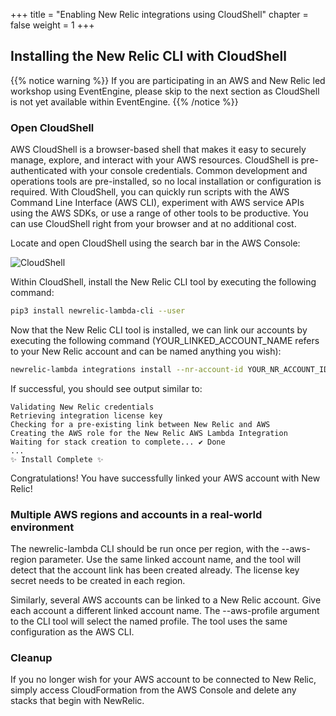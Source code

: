 +++
title = "Enabling New Relic integrations using CloudShell"
chapter = false
weight = 1
+++


## Installing the New Relic CLI with CloudShell

{{% notice warning %}}
If you are participating in an AWS and New Relic led workshop using EventEngine, please skip to the next section as CloudShell is not yet available within EventEngine.
{{% /notice %}}

### Open CloudShell

AWS CloudShell is a browser-based shell that makes it easy to securely manage, explore, and interact with your AWS resources. CloudShell is pre-authenticated with your console credentials. Common development and operations tools are pre-installed, so no local installation or configuration is required. With CloudShell, you can quickly run scripts with the AWS Command Line Interface (AWS CLI), experiment with AWS service APIs using the AWS SDKs, or use a range of other tools to be productive. You can use CloudShell right from your browser and at no additional cost.

Locate and open CloudShell using the search bar in the AWS Console:

![CloudShell](/images/enable_monitoring/open-cloudshell.png)

Within CloudShell, install the New Relic CLI tool by executing the following command:

```bash
pip3 install newrelic-lambda-cli --user
```

Now that the New Relic CLI tool is installed, we can link our accounts by executing the following command (YOUR_LINKED_ACCOUNT_NAME refers to your New Relic account and can be named anything you wish):

```bash
newrelic-lambda integrations install --nr-account-id YOUR_NR_ACCOUNT_ID --linked-account-name YOUR_LINKED_ACCOUNT_NAME --nr-api-key YOUR_NEW_RELIC_USER_KEY
```

If successful, you should see output similar to:

```
Validating New Relic credentials
Retrieving integration license key
Checking for a pre-existing link between New Relic and AWS
Creating the AWS role for the New Relic AWS Lambda Integration
Waiting for stack creation to complete... ✔ Done
...
✨ Install Complete ✨
```

Congratulations!  You have successfully linked your AWS account with New Relic!  

### Multiple AWS regions and accounts in a real-world environment

The newrelic-lambda CLI should be run once per region, with the --aws-region parameter. Use the same linked account name, and the tool will detect that the account link has been created already. The license key secret needs to be created in each region.

Similarly, several AWS accounts can be linked to a New Relic account. Give each account a different linked account name. The --aws-profile argument to the CLI tool will select the named profile. The tool uses the same configuration as the AWS CLI.

### Cleanup

If you no longer wish for your AWS account to be connected to New Relic, simply access CloudFormation from the AWS Console and delete any stacks that begin with NewRelic.
